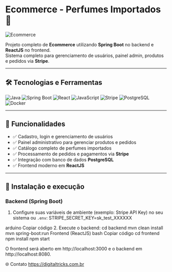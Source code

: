 # Ecommerce - Perfumes Importados 💎

![Ecommerce](https://img.shields.io/badge/Ecommerce-Spring%20Boot%20%2B%20ReactJS-blue?style=for-the-badge&logo=java)  

Projeto completo de **Ecommerce** utilizando **Spring Boot** no backend e **ReactJS** no frontend.  
Sistema completo para gerenciamento de usuários, painel admin, produtos e pedidos via **Stripe**.

---

## 🛠 Tecnologias e Ferramentas

![Java](https://img.shields.io/badge/Java-ED8B00?style=for-the-badge&logo=java&logoColor=white)
![Spring Boot](https://img.shields.io/badge/Spring%20Boot-6DB33F?style=for-the-badge&logo=spring&logoColor=white)
![React](https://img.shields.io/badge/React-61DAFB?style=for-the-badge&logo=react&logoColor=white)
![JavaScript](https://img.shields.io/badge/JavaScript-F7DF1E?style=for-the-badge&logo=javascript&logoColor=black)
![Stripe](https://img.shields.io/badge/Stripe-635BFF?style=for-the-badge&logo=stripe&logoColor=white)
![PostgreSQL](https://img.shields.io/badge/PostgreSQL-4169E1?style=for-the-badge&logo=postgresql&logoColor=white)
![Docker](https://img.shields.io/badge/Docker-2496ED?style=for-the-badge&logo=docker&logoColor=white)

---

## 🌟 Funcionalidades

- ✅ Cadastro, login e gerenciamento de usuários  
- ✅ Painel administrativo para gerenciar produtos e pedidos  
- ✅ Catálogo completo de perfumes importados  
- ✅ Processamento de pedidos e pagamentos via **Stripe**  
- ✅ Integração com banco de dados **PostgreSQL**  
- ✅ Frontend moderno em **ReactJS**  

---

## 🚀 Instalação e execução

### Backend (Spring Boot)
1. Configure suas variáveis de ambiente (exemplo: Stripe API Key) no seu sistema ou `.env`:
STRIPE_SECRET_KEY=sk_test_XXXXXX

arduino
Copiar código
2. Execute o backend:
cd backend
mvn clean install
mvn spring-boot:run
Frontend (ReactJS)
bash
Copiar código
cd frontend
npm install
npm start

O frontend será aberto em http://localhost:3000 e o backend em http://localhost:8080.

🌐 Contato
https://digitaltricks.com.br
